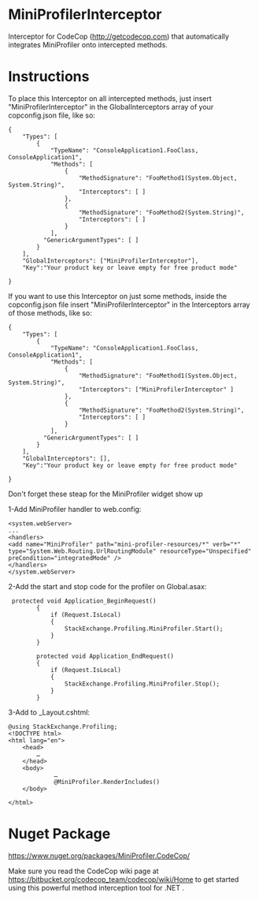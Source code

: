 # MiniProfilerInterceptor
Interceptor for CodeCop (http://getcodecop.com) that automatically integrates MiniProfiler onto intercepted methods. 

# Instructions
To place this Interceptor on all intercepted methods, just insert "MiniProfilerInterceptor" in the GlobalInterceptors array of your copconfig.json file, like so:

```
{
    "Types": [
        {
            "TypeName": "ConsoleApplication1.FooClass, ConsoleApplication1",
            "Methods": [
                {
                    "MethodSignature": "FooMethod1(System.Object, System.String)",
                    "Interceptors": [ ]
                },
                {
                    "MethodSignature": "FooMethod2(System.String)",
                    "Interceptors": [ ]
                }
            ],
          "GenericArgumentTypes": [ ]
        }
    ],
    "GlobalInterceptors": ["MiniProfilerInterceptor"],
    "Key":"Your product key or leave empty for free product mode"

}
```
If you want to use this Interceptor on just some methods, inside the copconfig.json file insert "MiniProfilerInterceptor" in the Interceptors array of those methods, like so:
```
{
    "Types": [
        {
            "TypeName": "ConsoleApplication1.FooClass, ConsoleApplication1",
            "Methods": [
                {
                    "MethodSignature": "FooMethod1(System.Object, System.String)",
                    "Interceptors": ["MiniProfilerInterceptor" ]
                },
                {
                    "MethodSignature": "FooMethod2(System.String)",
                    "Interceptors": [ ]
                }
            ],
          "GenericArgumentTypes": [ ]
        }
    ],
    "GlobalInterceptors": [],
    "Key":"Your product key or leave empty for free product mode"

}
```
Don't forget these steap for the MiniProfiler widget show up

1-Add MiniProfiler handler to web.config:
```
<system.webServer>
...
<handlers>
<add name="MiniProfiler" path="mini-profiler-resources/*" verb="*" type="System.Web.Routing.UrlRoutingModule" resourceType="Unspecified" preCondition="integratedMode" />
</handlers>
</system.webServer>
```

2-Add the start and stop code for the profiler on Global.asax:
```
 protected void Application_BeginRequest()
        {
            if (Request.IsLocal)
            {
                StackExchange.Profiling.MiniProfiler.Start();
            }
        }
 
        protected void Application_EndRequest()
        {
            if (Request.IsLocal)
            {
                StackExchange.Profiling.MiniProfiler.Stop();
            }
        }
```
3-Add to _Layout.cshtml:
```
@using StackExchange.Profiling;
<!DOCTYPE html>
<html lang="en">
    <head>
        …
    </head>
    <body>
             …
             @MiniProfiler.RenderIncludes()
    </body>
 
</html>
```


# Nuget Package
https://www.nuget.org/packages/MiniProfiler.CodeCop/

Make sure you read the CodeCop wiki page at https://bitbucket.org/codecop_team/codecop/wiki/Home to get started using this powerful method interception tool for .NET .

